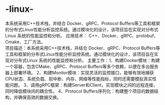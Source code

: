 # -linux-
本系统采用C++技术栈，并结合 Docker、gRPC、Protocol Buffers等工具和框架的分布式Linux性能分析监控系统。通过模块化的设计，该项目旨在实现对分布式Linux 系统的性能监控和分析。
应用技术： C++、Docker、gRPC、protobuf、Cmake、工厂方法。                
项目描述：本系统采用C++技术栈，并结合 Docker、gRPC、Protocol Buffers等工具和框架的分布式Linux性能分析监控系统。通过模块化的设计，该项目旨在实现对分布式Linux 系统的性能监控和分析。
主要工作：1、构建Docker模块：构建一个容器，包含CMake、gRPC、Protocol Buffers等多个依赖，以便在多台服务器上部署环境。
2、构建Monitor模块：实现灵活的监控接口，能够有效地捕获CPU状态、系统负载、软中断、内存、网络等性能指标，同时还需要模拟真实性能问题。
3、调用gRPC框架：构建Server和Client，实现模块之间的远程连接，同时降低模块间的耦合性。
4、Protocol Buffers序列化：构建整个项目的数据结构，并确保高效的数据交换。
